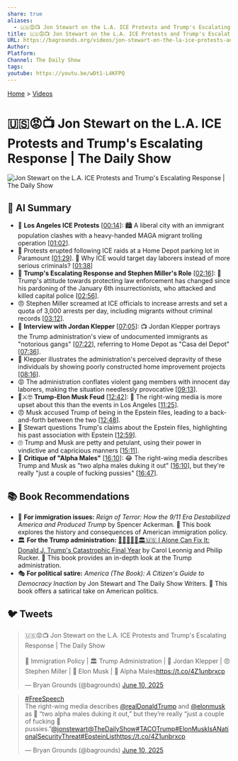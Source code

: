 ```yaml
---
share: true
aliases:
  - 🇺🇸😡📺 Jon Stewart on the L.A. ICE Protests and Trump's Escalating Response | The Daily Show
title: 🇺🇸😡📺 Jon Stewart on the L.A. ICE Protests and Trump's Escalating Response | The Daily Show
URL: https://bagrounds.org/videos/jon-stewart-on-the-la-ice-protests-and-trumps-escalating-response-the-daily-show
Author: 
Platform: 
Channel: The Daily Show
tags: 
youtube: https://youtu.be/wDt1-L4KFPQ
---
```

[Home](../index.md) > [Videos](./index.md)  
# 🇺🇸😡📺 Jon Stewart on the L.A. ICE Protests and Trump's Escalating Response | The Daily Show  
![Jon Stewart on the L.A. ICE Protests and Trump's Escalating Response | The Daily Show](https://youtu.be/wDt1-L4KFPQ)  
  
## 🤖 AI Summary  
* 📍 **Los Angeles ICE Protests** \[[00:14](http://www.youtube.com/watch?v=wDt1-L4KFPQ&t=14)\]: 🏙️ A liberal city with an immigrant population clashes with a heavy-handed MAGA migrant trolling operation \[[01:02](http://www.youtube.com/watch?v=wDt1-L4KFPQ&t=62)\].  
* 🚨 Protests erupted following ICE raids at a Home Depot parking lot in Paramount \[[01:29](http://www.youtube.com/watch?v=wDt1-L4KFPQ&t=89)\]. 🤔 Why ICE would target day laborers instead of more serious criminals? \[[01:38](http://www.youtube.com/watch?v=wDt1-L4KFPQ&t=98)\]  
* 📣 **Trump's Escalating Response and Stephen Miller's Role** \[[02:16](http://www.youtube.com/watch?v=wDt1-L4KFPQ&t=136)\]: 🚨 Trump's attitude towards protecting law enforcement has changed since his pardoning of the January 6th insurrectionists, who attacked and killed capital police \[[02:56](http://www.youtube.com/watch?v=wDt1-L4KFPQ&t=176)\].  
* 😠 Stephen Miller screamed at ICE officials to increase arrests and set a quota of 3,000 arrests per day, including migrants without criminal records \[[03:12](http://www.youtube.com/watch?v=wDt1-L4KFPQ&t=192)\].  
* 🎤 **Interview with Jordan Klepper** \[[07:05](http://www.youtube.com/watch?v=wDt1-L4KFPQ&t=425)\]: 📺 Jordan Klepper portrays the Trump administration's view of undocumented immigrants as "notorious gangs" \[[07:22](http://www.youtube.com/watch?v=wDt1-L4KFPQ&t=442)\], referring to Home Depot as "Casa del Depot" \[[07:36](http://www.youtube.com/watch?v=wDt1-L4KFPQ&t=456)\].  
* 🏡 Klepper illustrates the administration's perceived depravity of these individuals by showing poorly constructed home improvement projects \[[08:16](http://www.youtube.com/watch?v=wDt1-L4KFPQ&t=496)\].  
* 😡 The administration conflates violent gang members with innocent day laborers, making the situation needlessly provocative \[[09:13](http://www.youtube.com/watch?v=wDt1-L4KFPQ&t=553)\].  
* 👹⚔️🤓 **Trump-Elon Musk Feud** \[[12:42](http://www.youtube.com/watch?v=wDt1-L4KFPQ&t=762)\]: 📰 The right-wing media is more upset about this than the events in Los Angeles \[[11:25](http://www.youtube.com/watch?v=wDt1-L4KFPQ&t=685)\].  
* 😠 Musk accused Trump of being in the Epstein files, leading to a back-and-forth between the two \[[12:48](http://www.youtube.com/watch?v=wDt1-L4KFPQ&t=768)\].  
* 🤔 Stewart questions Trump's claims about the Epstein files, highlighting his past association with Epstein \[[12:59](http://www.youtube.com/watch?v=wDt1-L4KFPQ&t=779)\].  
* 🙄 Trump and Musk are petty and petulant, using their power in vindictive and capricious manners \[[15:11](http://www.youtube.com/watch?v=wDt1-L4KFPQ&t=911)\].  
* 🤡 **Critique of "Alpha Males"** \[[16:10](http://www.youtube.com/watch?v=wDt1-L4KFPQ&t=970)\]: 😂 The right-wing media describes Trump and Musk as "two alpha males duking it out" \[[16:10](http://www.youtube.com/watch?v=wDt1-L4KFPQ&t=970)\], but they're really "just a couple of fucking pussies" \[[16:47](http://www.youtube.com/watch?v=wDt1-L4KFPQ&t=1007)\].  
  
## 📚 Book Recommendations  
* 🛂 **For immigration issues:** *Reign of Terror: How the 9/11 Era Destabilized America and Produced Trump* by Spencer Ackerman. 📖 This book explores the history and consequences of American immigration policy.  
* 🏛️ **For the Trump administration:** [🍊🤡🤥👹💥🏛️🇺🇸 I Alone Can Fix It: Donald J. Trump's Catastrophic Final Year](../books/i-alone-can-fix-it-donald-j-trumps-catastrophic-final-year.md) by Carol Leonnig and Philip Rucker. 📖 This book provides an in-depth look at the Trump administration.  
* 🎭 **For political satire:** *America (The Book): A Citizen's Guide to Democracy Inaction* by Jon Stewart and The Daily Show Writers. 📖 This book offers a satirical take on American politics.  
  
## 🐦 Tweets  
<blockquote class="twitter-tweet" data-theme="dark"><p lang="en" dir="ltr">🇺🇸😡📺 Jon Stewart on the L.A. ICE Protests and Trump&#39;s Escalating Response | The Daily Show<br><br>🛂 Immigration Policy | 🏛️ Trump Administration | 🎤 Jordan Klepper | 😠 Stephen Miller | 👹 Elon Musk | 🤡 Alpha Males<a href="https://t.co/4Z1unbrxcp">https://t.co/4Z1unbrxcp</a></p>&mdash; Bryan Grounds (@bagrounds) <a href="https://twitter.com/bagrounds/status/1932496220808974636?ref_src=twsrc%5Etfw">June 10, 2025</a></blockquote> <script async src="https://platform.twitter.com/widgets.js" charset="utf-8"></script>  
  
<blockquote class="twitter-tweet" data-theme="dark"><p lang="en" dir="ltr"><a href="https://twitter.com/hashtag/FreeSpeech?src=hash&amp;ref_src=twsrc%5Etfw">#FreeSpeech</a><br>The right-wing media describes <a href="https://twitter.com/realDonaldTrump?ref_src=twsrc%5Etfw">@realDonaldTrump</a> and <a href="https://twitter.com/elonmusk?ref_src=twsrc%5Etfw">@elonmusk</a> as 🦍 “two alpha males duking it out,” but they’re really “just a couple of fucking 🍑 pussies.”<a href="https://twitter.com/jonstewart?ref_src=twsrc%5Etfw">@jonstewart</a><a href="https://twitter.com/TheDailyShow?ref_src=twsrc%5Etfw">@TheDailyShow</a><a href="https://twitter.com/hashtag/TACOTrump?src=hash&amp;ref_src=twsrc%5Etfw">#TACOTrump</a><a href="https://twitter.com/hashtag/ElonMuskIsANationalSecurityThreat?src=hash&amp;ref_src=twsrc%5Etfw">#ElonMuskIsANationalSecurityThreat</a><a href="https://twitter.com/hashtag/EpsteinList?src=hash&amp;ref_src=twsrc%5Etfw">#EpsteinList</a><a href="https://t.co/4Z1unbrxcp">https://t.co/4Z1unbrxcp</a></p>&mdash; Bryan Grounds (@bagrounds) <a href="https://twitter.com/bagrounds/status/1932499415513940235?ref_src=twsrc%5Etfw">June 10, 2025</a></blockquote> <script async src="https://platform.twitter.com/widgets.js" charset="utf-8"></script>  
